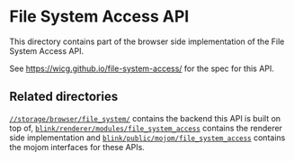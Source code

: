 # File System Access API

This directory contains part of the browser side implementation of the
File System Access API.

See https://wicg.github.io/file-system-access/ for the spec for this API.

## Related directories

[`//storage/browser/file_system/`](../../../storage/browser/file_system) contains the
backend this API is built on top of,
[`blink/renderer/modules/file_system_access`](../../../third_party/blink/renderer/modules/file_system_access)
contains the renderer side implementation and
[`blink/public/mojom/file_system_access`](../../../third_party/blink/public/mojom/file_system_access)
contains the mojom interfaces for these APIs.
